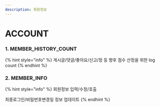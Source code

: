 ```yaml
---
description: 회원정보
---
```


# ACCOUNT

### 1. MEMBER\_HISTORY\_COUNT

{% hint style="info" %}
게시글/댓글/좋아요/신고/정 등 향후 점수 산정을 위한 log count
{% endhint %}

### 2. MEMBER\_INFO

{% hint style="info" %}
회원정보 입력/수정/호출

최종로그인/비밀번호변경일 정보 업데이트 
{% endhint %}



